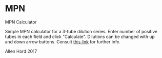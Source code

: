 # MPN
MPN Calculator

Simple MPN calculator for a 3-tube dilution series. Enter number of positive tubes in each field and
click "Calculate". Dilutions can be changed with up and down arrow buttons.
Consult [this link](https://www.fda.gov/food/foodscienceresearch/laboratorymethods/ucm109656.htm) for further info.

Allen Hord 2017


